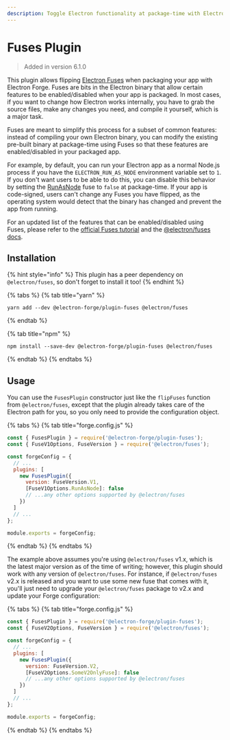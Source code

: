 ```yaml
---
description: Toggle Electron functionality at package-time with Electron Fuses.
---
```


# Fuses Plugin

> Added in version 6.1.0

This plugin allows flipping [Electron Fuses](https://www.electronjs.org/docs/latest/tutorial/fuses) when packaging your app with Electron Forge. Fuses are bits in the Electron binary that allow certain features to be enabled/disabled when your app is packaged. In most cases, if you want to change how Electron works internally, you have to grab the source files, make any changes you need, and compile it yourself, which is a major task.

Fuses are meant to simplify this process for a subset of common features: instead of compiling your own Electron binary, you can modify the existing pre-built binary at package-time using Fuses so that these features are enabled/disabled in your packaged app.

For example, by default, you can run your Electron app as a normal Node.js process if you have the `ELECTRON_RUN_AS_NODE` environment variable set to `1`. If you don't want users to be able to do this, you can disable this behavior by setting the [RunAsNode](https://www.electronjs.org/docs/latest/tutorial/fuses#runasnode) fuse to `false` at package-time.  If your app is code-signed, users can't change any Fuses you have flipped, as the operating system would detect that the binary has changed and prevent the app from running.

For an updated list of the features that can be enabled/disabled using Fuses, please refer to the [official Fuses tutorial](https://www.electronjs.org/docs/latest/tutorial/fuses) and the [@electron/fuses docs](https://www.electronjs.org/docs/latest/tutorial/fuses).

## Installation

{% hint style="info" %}
This plugin has a peer dependency on `@electron/fuses`, so don't forget to install it too!
{% endhint %}

{% tabs %}
{% tab title="yarn" %}
```shell
yarn add --dev @electron-forge/plugin-fuses @electron/fuses
```
{% endtab %}

{% tab title="npm" %}
```shell
npm install --save-dev @electron-forge/plugin-fuses @electron/fuses
```
{% endtab %}
{% endtabs %}

## Usage

You can use the `FusesPlugin` constructor just like the `flipFuses` function from `@electron/fuses`, except that the plugin already takes care of the Electron path for you, so you only need to provide the configuration object.

{% tabs %}
{% tab title="forge.config.js" %}
```js
const { FusesPlugin } = require('@electron-forge/plugin-fuses');
const { FuseV1Options, FuseVersion } = require('@electron/fuses');

const forgeConfig = {
  // ...
  plugins: [
    new FusesPlugin({
      version: FuseVersion.V1,
      [FuseV1Options.RunAsNode]: false
      // ...any other options supported by @electron/fuses
    })
  ]
  // ...
};

module.exports = forgeConfig;
```

{% endtab %}
{% endtabs %}

The example above assumes you're using `@electron/fuses` v1.x, which is the latest major version as of the time of writing; however, this plugin should work with any version of `@electron/fuses`. For instance, if `@electron/fuses` v2.x is released and you want to use some new fuse that comes with it, you'll just need to upgrade your `@electron/fuses` package to v2.x and update your Forge configuration:

{% tabs %}
{% tab title="forge.config.js" %}
```js
const { FusesPlugin } = require('@electron-forge/plugin-fuses');
const { FuseV2Options, FuseVersion } = require('@electron/fuses');

const forgeConfig = {
  // ...
  plugins: [
    new FusesPlugin({
      version: FuseVersion.V2,
      [FuseV2Options.SomeV2OnlyFuse]: false
      // ...any other options supported by @electron/fuses
    })
  ]
  // ...
};

module.exports = forgeConfig;
```

{% endtab %}
{% endtabs %}

